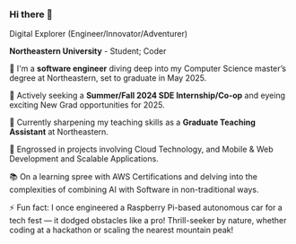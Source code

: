 ### Hi there 👋
Digital Explorer (Engineer/Innovator/Adventurer)

<b>Northeastern University</b> - Student; Coder <br>

🚀 I'm a <b>software engineer</b> diving deep into my Computer Science master’s degree at Northeastern, set to graduate in May 2025.<br>

💼 Actively seeking a <b>Summer/Fall 2024 SDE Internship/Co-op</b> and eyeing exciting New Grad opportunities for 2025.<br>

💼 Currently sharpening my teaching skills as a <b>Graduate Teaching Assistant</b> at Northeastern.<br>

🔭 Engrossed in projects involving Cloud Technology, and Mobile & Web Development and Scalable Applications.<br>

📚 On a learning spree with AWS Certifications and delving into the complexities of combining AI with Software in non-traditional ways.<br>

⚡ Fun fact: I once engineered a Raspberry Pi-based autonomous car for a tech fest — it dodged obstacles like a pro! Thrill-seeker by nature, whether coding at a hackathon or scaling the nearest mountain peak!<br>


